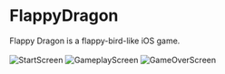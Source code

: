 # FlappyDragon
Flappy Dragon is a flappy-bird-like iOS game.
<br /><br />
![StartScreen](https://i.imgur.com/BCapdWv.png)
![GameplayScreen](https://i.imgur.com/vZrFSeX.gif)
![GameOverScreen](https://i.imgur.com/WAc32Mo.png)
